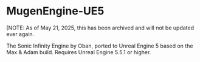 # MugenEngine-UE5
[NOTE: As of May 21, 2025, this has been archived and will not be updated ever again.

The Sonic Infinity Engine by Oban, ported to Unreal Engine 5 based on the Max & Adam build. Requires Unreal Engine 5.5.1 or higher.
